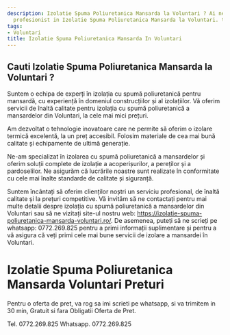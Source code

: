 ```yaml
---
description: Izolatie Spuma Poliuretanica Mansarda la Voluntari ? Ai nevoie de un
  profesionist in Izolatie Spuma Poliuretanica Mansarda la Voluntari. tel. 0772.269.825
tags:
- Voluntari
title: Izolatie Spuma Poliuretanica Mansarda In Voluntari
---
```



## Cauti Izolatie Spuma Poliuretanica Mansarda la Voluntari ?

Suntem o echipa de experți în izolația cu spumă poliuretanică pentru mansardă, cu experiență în domeniul construcțiilor și al izolațiilor. Vă oferim servicii de înaltă calitate pentru izolația cu spumă poliuretanică a mansardelor din Voluntari, la cele mai mici prețuri.

Am dezvoltat o tehnologie inovatoare care ne permite să oferim o izolare termică excelentă, la un preț accesibil. Folosim materiale de cea mai bună calitate și echipamente de ultimă generație.

Ne-am specializat în izolarea cu spumă poliuretanică a mansardelor și oferim soluții complete de izolație a acoperișurilor, a pereților și a pardoselilor. Ne asigurăm că lucrările noastre sunt realizate în conformitate cu cele mai înalte standarde de calitate și siguranță.

Suntem încântați să oferim clienților noștri un serviciu profesional, de înaltă calitate și la prețuri competitive. Vă invităm să ne contactați pentru mai multe detalii despre izolația cu spumă poliuretanică a mansardelor din Voluntari sau să ne vizitați site-ul nostru web: https://izolatie-spuma-poliuretanica-mansarda-voluntari.ro/. De asemenea, puteți să ne scrieți pe whatsapp: 0772.269.825 pentru a primi informații suplimentare și pentru a vă asigura că veți primi cele mai bune servicii de izolare a mansardei în Voluntari.

# Izolatie Spuma Poliuretanica Mansarda Voluntari Preturi
Pentru o oferta de pret, va rog sa imi scrieti pe whatsapp, si va trimitem in 30 min, Gratuit si fara Obligatii Oferta de Pret.

Tel. 0772.269.825
Whatsapp. 0772.269.825